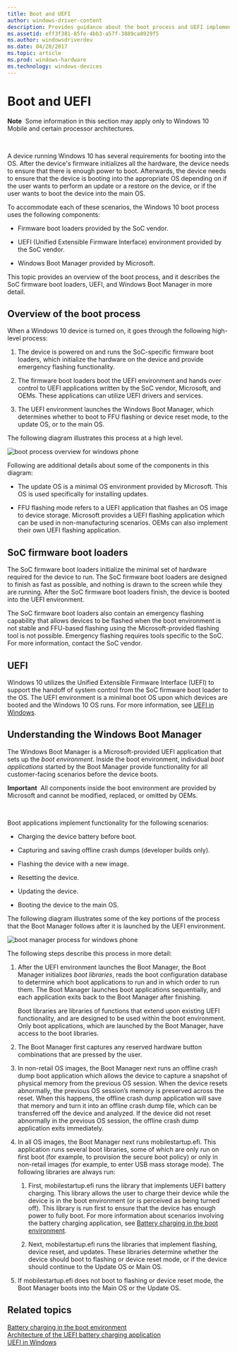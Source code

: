 ```yaml
---
title: Boot and UEFI
author: windows-driver-content
description: Provides guidance about the boot process and UEFI implementation requirements for devices that run Windows 10.
ms.assetid: eff3f381-85fe-4bb3-a57f-3889ca8929f5
ms.author: windowsdriverdev
ms.date: 04/20/2017
ms.topic: article
ms.prod: windows-hardware
ms.technology: windows-devices
---
```


# Boot and UEFI


**Note**  Some information in this section may apply only to Windows 10 Mobile and certain processor architectures.

 

A device running Windows 10 has several requirements for booting into the OS. After the device's firmware initializes all the hardware, the device needs to ensure that there is enough power to boot. Afterwards, the device needs to ensure that the device is booting into the appropriate OS depending on if the user wants to perform an update or a restore on the device, or if the user wants to boot the device into the main OS.

To accommodate each of these scenarios, the Windows 10 boot process uses the following components:

-   Firmware boot loaders provided by the SoC vendor.

-   UEFI (Unified Extensible Firmware Interface) environment provided by the SoC vendor.

-   Windows Boot Manager provided by Microsoft.

This topic provides an overview of the boot process, and it describes the SoC firmware boot loaders, UEFI, and Windows Boot Manager in more detail.

## Overview of the boot process


When a Windows 10 device is turned on, it goes through the following high-level process:

1.  The device is powered on and runs the SoC-specific firmware boot loaders, which initialize the hardware on the device and provide emergency flashing functionality.

2.  The firmware boot loaders boot the UEFI environment and hands over control to UEFI applications written by the SoC vendor, Microsoft, and OEMs. These applications can utilize UEFI drivers and services.

3.  The UEFI environment launches the Windows Boot Manager, which determines whether to boot to FFU flashing or device reset mode, to the update OS, or to the main OS.

The following diagram illustrates this process at a high level.

![boot process overview for windows phone](images/oem-boot-flow-overview.png)

Following are additional details about some of the components in this diagram:

-   The update OS is a minimal OS environment provided by Microsoft. This OS is used specifically for installing updates.

-   FFU flashing mode refers to a UEFI application that flashes an OS image to device storage. Microsoft provides a UEFI flashing application which can be used in non-manufacturing scenarios. OEMs can also implement their own UEFI flashing application.

## SoC firmware boot loaders


The SoC firmware boot loaders initialize the minimal set of hardware required for the device to run. The SoC firmware boot loaders are designed to finish as fast as possible, and nothing is drawn to the screen while they are running. After the SoC firmware boot loaders finish, the device is booted into the UEFI environment.

The SoC firmware boot loaders also contain an emergency flashing capability that allows devices to be flashed when the boot environment is not stable and FFU-based flashing using the Microsoft-provided flashing tool is not possible. Emergency flashing requires tools specific to the SoC. For more information, contact the SoC vendor.

## UEFI


Windows 10 utilizes the Unified Extensible Firmware Interface (UEFI) to support the handoff of system control from the SoC firmware boot loader to the OS. The UEFI environment is a minimal boot OS upon which devices are booted and the Windows 10 OS runs. For more information, see [UEFI in Windows](uefi-in-windows.md).

## Understanding the Windows Boot Manager


The Windows Boot Manager is a Microsoft-provided UEFI application that sets up the *boot environment*. Inside the boot environment, individual *boot applications* started by the Boot Manager provide functionality for all customer-facing scenarios before the device boots.

**Important**  All components inside the boot environment are provided by Microsoft and cannot be modified, replaced, or omitted by OEMs.

 

Boot applications implement functionality for the following scenarios:

-   Charging the device battery before boot.

-   Capturing and saving offline crash dumps (developer builds only).

-   Flashing the device with a new image.

-   Resetting the device.

-   Updating the device.

-   Booting the device to the main OS.

The following diagram illustrates some of the key portions of the process that the Boot Manager follows after it is launched by the UEFI environment.

![boot manager process for windows phone](images/oem-boot-flow-detail.png)

The following steps describe this process in more detail:

1.  After the UEFI environment launches the Boot Manager, the Boot Manager initializes *boot libraries*, reads the boot configuration database to determine which boot applications to run and in which order to run them. The Boot Manager launches boot applications sequentially, and each application exits back to the Boot Manager after finishing.

    Boot libraries are libraries of functions that extend upon existing UEFI functionality, and are designed to be used within the boot environment. Only boot applications, which are launched by the Boot Manager, have access to the boot libraries.

2.  The Boot Manager first captures any reserved hardware button combinations that are pressed by the user.

3.  In non-retail OS images, the Boot Manager next runs an offline crash dump boot application which allows the device to capture a snapshot of physical memory from the previous OS session. When the device resets abnormally, the previous OS session’s memory is preserved across the reset. When this happens, the offline crash dump application will save that memory and turn it into an offline crash dump file, which can be transferred off the device and analyzed. If the device did not reset abnormally in the previous OS session, the offline crash dump application exits immediately.

4.  In all OS images, the Boot Manager next runs mobilestartup.efi. This application runs several boot libraries, some of which are only run on first boot (for example, to provision the secure boot policy) or only in non-retail images (for example, to enter USB mass storage mode). The following libraries are always run:

    1.  First, mobilestartup.efi runs the library that implements UEFI battery charging. This library allows the user to charge their device while the device is in the boot environment (or is perceived as being turned off). This library is run first to ensure that the device has enough power to fully boot. For more information about scenarios involving the battery charging application, see [Battery charging in the boot environment](battery-charging-in-the-boot-environment.md).

    2.  Next, mobilestartup.efi runs the libraries that implement flashing, device reset, and updates. These libraries determine whether the device should boot to flashing or device reset mode, or if the device should continue to the Update OS or Main OS.

5.  If mobilestartup.efi does not boot to flashing or device reset mode, the Boot Manager boots into the Main OS or the Update OS.

## Related topics
[Battery charging in the boot environment](battery-charging-in-the-boot-environment.md)  
[Architecture of the UEFI battery charging application](architecture-of-the-uefi-battery-charging-application.md)  
[UEFI in Windows](uefi-in-windows.md)  




